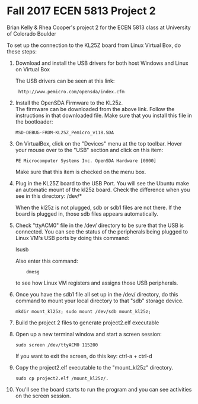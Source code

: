 # Fall 2017 ECEN 5813 Project 2

Brian Kelly & Rhea Cooper's project 2 for the ECEN 5813 class at University of Colorado Boulder

To set up the connection to the KL25Z board from Linux Virtual Box,
do these steps:

1. Download and install the USB drivers for both host Windows and Linux on Virtual Box

   The USB drivers can be seen at this link:

		http://www.pemicro.com/opensda/index.cfm

2.  Install the OpenSDA Firmware to the KL25z.  
    The firmware can be downloaded from the above link.
	Follow the instructions in that downloaded file.
	Make sure that you install this file in the bootloader:

		MSD-DEBUG-FRDM-KL25Z_Pemicro_v118.SDA

3.  On VirtualBox, click on the "Devices" menu at the top toolbar.
	Hover your mouse over to the "USB" section and click on this item:

		PE Microcomputer Systems Inc. OpenSDA Hardware [0800]

	Make sure that this item is checked on the menu box. 

4.  Plug in the KL25Z board to the USB Port. 
    You will see the Ubuntu make an automatic mount of the kl25z board.
	Check the difference when you see in this directory:  /dev/*

	When the kl25z is not plugged, sdb or sdb1 files are not there.
	If the board is plugged in, those sdb files appears automatically.

5.  Check "ttyACM0" file in the /dev/ directory to be sure
    that the USB is connected.  You can see the status of the peripherals
 	being plugged to Linux VM's USB ports by doing this command:

	lsusb

	Also enter this command:  

			dmesg  

	to see how Linux VM registers and assigns those USB peripherals. 

5.  Once you have the sdb1 file all set up in the /dev/ directory,
	do this command to mount your local directory to that "sdb" storage device.

		mkdir mount_kl25z; sudo mount /dev/sdb mount_kl25z;

6.  Build the project 2 files to generate project2.elf executable
		
7.  Open up a new terminal window and start a screen session:

		sudo screen /dev/ttyACM0 115200

	If you want to exit the screen, do this key:  ctrl-a + ctrl-d

8.  Copy the project2.elf executable to the "mount_kl25z" directory.
	
		sudo cp project2.elf /mount_kl25z/.

9.  You'll see the board starts to run the program and you can see activities
    on the screen session. 

 
